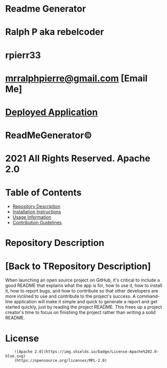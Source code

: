 
# Readme Generator
# Ralph P aka rebelcoder
# rpierr33
# mrralphpierre@gmail.com [Email Me]

# [Deployed Application](https://github.com/rpierr33/Readme-Generator)
# ReadMeGenerator© 
# 2021 All Rights Reserved. Apache 2.0 

# Table of Contents
* [Repository Description](#Repository-Description)
* [Installation Instructions](#install)
* [Usage Information](#usage)
* [Contribution Guidelines](#contrib)


# Repository Description
# [Back to TRepository Description]
When launching an open source project on GitHub, it's critical to include a good README that explains what the app is for, how to use it, how to install it, how to report bugs, and how to contribute so that other developers are more inclined to use and contribute to the project's success. A command-line application will make it simple and quick to generate a report and get started quickly, just by reading the project README. This frees up a project creator's time to focus on finishing the project rather than writing a solid README.
    

# License

        ![Apache 2.0](https://img.shields.io/badge/License-Apache%202.0-blue.svg)
        (https://opensource.org/licenses/MPL-2.0)
    
